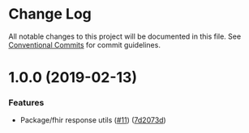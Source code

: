 # Change Log

All notable changes to this project will be documented in this file.
See [Conventional Commits](https://conventionalcommits.org) for commit guidelines.

# 1.0.0 (2019-02-13)


### Features

* Package/fhir response utils ([#11](https://github.com/Asymmetrik/phx-tools/issues/11)) ([7d2073d](https://github.com/Asymmetrik/phx-tools/commit/7d2073d))
